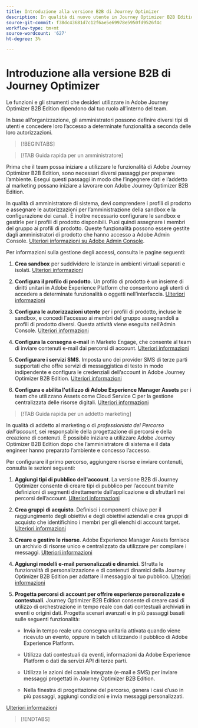 ```yaml
---
title: Introduzione alla versione B2B di Journey Optimizer
description: In qualità di nuovo utente in Journey Optimizer B2B Edition, scopri le aree chiave per iniziare.
source-git-commit: f38dc43681d7c12f6ae5e69978e5950fd9526f4c
workflow-type: tm+mt
source-wordcount: '627'
ht-degree: 3%

---
```


# Introduzione alla versione B2B di Journey Optimizer

Le funzioni e gli strumenti che desideri utilizzare in Adobe Journey Optimizer B2B Edition dipendono dal tuo ruolo all’interno del team.

In base all’organizzazione, gli amministratori possono definire diversi tipi di utenti e concedere loro l’accesso a determinate funzionalità a seconda delle loro autorizzazioni.

>[!BEGINTABS]

>[!TAB Guida rapida per un amministratore]

Prima che il team possa iniziare a utilizzare le funzionalità di Adobe Journey Optimizer B2B Edition, sono necessari diversi passaggi per preparare l’ambiente. Esegui questi passaggi in modo che l’ingegnere dati e l’addetto al marketing possano iniziare a lavorare con Adobe Journey Optimizer B2B Edition.

In qualità di amministratore di sistema, devi comprendere i profili di prodotto e assegnare le autorizzazioni per l’amministrazione della sandbox e la configurazione dei canali. È inoltre necessario configurare le sandbox e gestirle per i profili di prodotto disponibili. Puoi quindi assegnare i membri del gruppo ai profili di prodotto. Queste funzionalità possono essere gestite dagli amministratori di prodotto che hanno accesso a Adobe Admin Console. [Ulteriori informazioni su Adobe Admin Console](https://helpx.adobe.com/it/enterprise/using/admin-console.html).

Per informazioni sulla gestione degli accessi, consulta le pagine seguenti:

1. **Crea sandbox** per suddividere le istanze in ambienti virtuali separati e isolati. [Ulteriori informazioni](https://experienceleague.adobe.com/en/docs/experience-platform/sandbox/home#understanding-sandboxes)

1. **Configura il profilo di prodotto**. Un profilo di prodotto è un insieme di diritti unitari in Adobe Experience Platform che consentono agli utenti di accedere a determinate funzionalità o oggetti nell’interfaccia. [Ulteriori informazioni](../admin/user-management.md#create-the-marketo-engage-product-profile)

1. **Configura le autorizzazioni utente** per i profili di prodotto, incluse le sandbox, e concedi l&#39;accesso ai membri del gruppo assegnandoli a profili di prodotto diversi. Questa attività viene eseguita nell’Admin Console. [Ulteriori informazioni](../admin/user-management.md#create-a-user-group)

1. **Configura la consegna e-mail** in Marketo Engage, che consente al team di inviare contenuti e-mail dai percorsi di account. [Ulteriori informazioni](https://experienceleague.adobe.com/en/docs/marketo/using/getting-started/initial-setup/setup-steps#ensure-email-deliverability)

1. **Configurare i servizi SMS**. Imposta uno dei provider SMS di terze parti supportati che offre servizi di messaggistica di testo in modo indipendente e configura le credenziali dell’account in Adobe Journey Optimizer B2B Edition. [Ulteriori informazioni](../content/sms-authoring.md#create-a-new-api-credentials-for-an-sms-service-provider)

1. **Configura e abilita l&#39;utilizzo di Adobe Experience Manager Assets** per i team che utilizzano Assets come Cloud Service C per la gestione centralizzata delle risorse digitali. [Ulteriori informazioni](../admin/configure-aem-repositories.md)

>[!TAB Guida rapida per un addetto marketing]

In qualità di addetto al marketing o di _professionista del Percorso dell&#39;account_, sei responsabile della progettazione di percorsi e della creazione di contenuti. È possibile iniziare a utilizzare Adobe Journey Optimizer B2B Edition dopo che l’amministratore di sistema e il data engineer hanno preparato l’ambiente e concesso l’accesso.

Per configurare il primo percorso, aggiungere risorse e inviare contenuti, consulta le sezioni seguenti:

1. **Aggiungi tipi di pubblico dell&#39;account**. La versione B2B di Journey Optimizer consente di creare tipi di pubblico per l’account tramite definizioni di segmenti direttamente dall’applicazione e di sfruttarli nei percorsi dell’account. [Ulteriori informazioni](../audiences/account-audience-overview.md)

1. **Crea gruppi di acquisto**. Definisci i componenti chiave per il raggiungimento degli obiettivi e degli obiettivi aziendali e crea gruppi di acquisto che identifichino i membri per gli elenchi di account target. [Ulteriori informazioni](../buying-groups/buying-groups-overview.md)

1. **Creare e gestire le risorse**. Adobe Experience Manager Assets fornisce un archivio di risorse unico e centralizzato da utilizzare per compilare i messaggi. [Ulteriori informazioni](../content/assets-overview.md)

1. **Aggiungi modelli e-mail personalizzati e dinamici**. Sfrutta le funzionalità di personalizzazione e di contenuti dinamici della Journey Optimizer B2B Edition per adattare il messaggio al tuo pubblico. [Ulteriori informazioni](../content/email-templates.md)

1. **Progetta percorsi di account per offrire esperienze personalizzate e contestuali**. Journey Optimizer B2B Edition consente di creare casi di utilizzo di orchestrazione in tempo reale con dati contestuali archiviati in eventi o origini dati. Progetta scenari avanzati e in più passaggi basati sulle seguenti funzionalità:

   * Invia in tempo reale una consegna unitaria attivata quando viene ricevuto un evento, oppure in batch utilizzando il pubblico di Adobe Experience Platform.

   * Utilizza dati contestuali da eventi, informazioni da Adobe Experience Platform o dati da servizi API di terze parti.

   * Utilizza le azioni del canale integrate (e-mail e SMS) per inviare messaggi progettati in Journey Optimizer B2B Edition.

   * Nella finestra di progettazione del percorso, genera i casi d’uso in più passaggi, aggiungi condizioni e invia messaggi personalizzati.

[Ulteriori informazioni](../journeys/journey-overview.md)

>[!ENDTABS]

